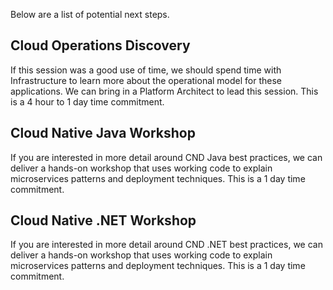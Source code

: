 Below are a list of potential next steps.

## Cloud Operations Discovery
If this session was a good use of time, we should spend time with Infrastructure
to learn more about the operational model for these applications. We can bring
in a Platform Architect to lead this session. This is a 4 hour to 1 day 
time commitment.

## Cloud Native Java Workshop
If you are interested in more detail around CND Java best practices, 
we can deliver a hands-on workshop that uses working code to explain
microservices patterns and deployment techniques. 
This is a 1 day time commitment. 


## Cloud Native .NET Workshop
If you are interested in more detail around CND .NET best practices, 
we can deliver a hands-on workshop that uses working code to explain
microservices patterns and deployment techniques. 
This is a 1 day time commitment.

